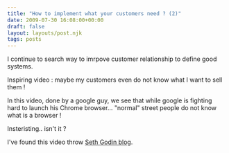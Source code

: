 ```yaml
---
title: "How to implement what your customers need ? (2)"
date: 2009-07-30 16:08:00+00:00
draft: false
layout: layouts/post.njk
tags: posts
---
```


I continue to search way to imrpove customer relationship to define good systems.







Inspiring video : maybe my customers even do not know what I want to sell them !







In this video, done by a google guy, we see that while google is fighting hard to launch his Chrome browser... "normal" street people do not know what is a browser !







Insteristing.. isn't it ?
















I've found this video throw [Seth Godin blog](http://sethgodin.typepad.com/seths_blog/2009/07/best-new-way-to-make-an-internal-sale.html).
